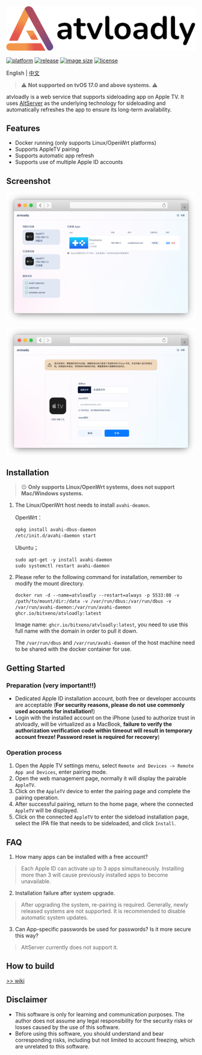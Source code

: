 <p align="center">
  <img width="600" src="./doc/preview/logo.svg">
</p>


<p align="center">

[![platform](https://img.shields.io/badge/platform-linux%20%7C%20openwrt-989898)](https://github.com/bitxeno/atvloadly/releases)
[![release](https://ghcr-badge.egpl.dev/bitxeno/atvloadly/latest_tag?label=docker%20latest)](https://github.com/bitxeno/atvloadly/pkgs/container/atvloadly)
[![image size](https://ghcr-badge.egpl.dev/bitxeno/atvloadly/size)](https://github.com/bitxeno/atvloadly/pkgs/container/atvloadly)
[![license](https://img.shields.io/github/license/bitxeno/atvloadly)](https://github.com/bitxeno/atvloadly/blob/master/LICENSE)

</p>

<p align="center">

English | [中文](./README_cn.md)

</p>


> ⚠️ **Not supported on tvOS 17.0 and above systems.** ⚠️

atvloadly is a web service that supports sideloading app on Apple TV. It uses [AltServer](https://github.com/NyaMisty/AltServer-Linux) as the underlying technology for sideloading and automatically refreshes the app to ensure its long-term availability.

## Features

* Docker running (only supports Linux/OpenWrt platforms)
* Supports AppleTV pairing
* Supports automatic app refresh
* Supports use of multiple Apple ID accounts

## Screenshot

<p align="center">
  <img width="600" src="./doc/preview/1.png">
</p>
<p align="center">
  <img width="600" src="./doc/preview/2.png">
</p>

## Installation

> :pensive: **Only supports Linux/OpenWrt systems, does not support Mac/Windows systems.**

1. The Linux/OpenWrt host needs to install `avahi-deamon`.
   
   OpenWrt：
   ```
   opkg install avahi-dbus-daemon
   /etc/init.d/avahi-daemon start
   ```
   
   Ubuntu；
   ```
   sudo apt-get -y install avahi-daemon
   sudo systemctl restart avahi-daemon
   ```

2. Please refer to the following command for installation, remember to modify the mount directory.
   
   ```
   docker run -d --name=atvloadly --restart=always -p 5533:80 -v /path/to/mount/dir:/data -v /var/run/dbus:/var/run/dbus -v /var/run/avahi-daemon:/var/run/avahi-daemon  ghcr.io/bitxeno/atvloadly:latest
   ```
   
   Image name: `ghcr.io/bitxeno/atvloadly:latest`, you need to use this full name with the domain in order to pull it down.
   
   The `/var/run/dbus` and `/var/run/avahi-daemon` of the host machine need to be shared with the docker container for use.



## Getting Started

### Preparation (very important:bangbang:)

* Dedicated Apple ID installation account, both free or developer accounts are acceptable (**For security reasons, please do not use commonly used accounts for installation!**)
* Login with the installed account on the iPhone (used to authorize trust in atvloadly, will be virtualized as a MacBook, **failure to verify the authorization verification code within timeout will result in temporary account freeze! Password reset is required for recovery**)

### Operation process

1. Open the Apple TV settings menu, select `Remote and Devices -> Remote App and Devices`, enter pairing mode.
2. Open the web management page, normally it will display the pairable `AppleTV`.
3. Click on the `AppleTV` device to enter the pairing page and complete the pairing operation.
4. After successful pairing, return to the home page, where the connected `AppleTV` will be displayed.
5. Click on the connected `AppleTV` to enter the sideload installation page, select the IPA file that needs to be sideloaded, and click `Install`.

## FAQ

1. How many apps can be installed with a free account?

> Each Apple ID can activate up to 3 apps simultaneously. Installing more than 3 will cause previously installed apps to become unavailable.

2. Installation failure after system upgrade.

> After upgrading the system, re-pairing is required. Generally, newly released systems are not supported. It is recommended to disable automatic system updates.

3. Can App-specific passwords be used for passwords? Is it more secure this way?

> AltServer currently does not support it.


## How to build

[>> wiki](https://github.com/bitxeno/atvloadly/wiki/How-to-build)

## Disclaimer

* This software is only for learning and communication purposes. The author does not assume any legal responsibility for the security risks or losses caused by the use of this software.
* Before using this software, you should understand and bear corresponding risks, including but not limited to account freezing, which are unrelated to this software.